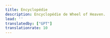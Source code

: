 ```yaml
---
title: Encyclopédie
description: Encyclopédie de Wheel of Heaven.
lead: ''
translatedby: ["GPT"]
translationrate: 10
---
```

